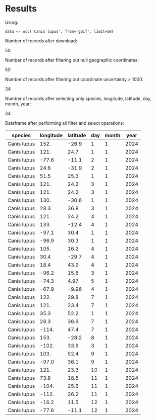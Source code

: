 # Results

Using:
```
data <- occ('Canis lupus', from='gbif', limit=50)
```

Number of records after download:

50

Number of records after filtering out null geographic coordinates:

50

Number of records after filtering out coordinate uncertainty > 1000:

34

Number of records after selecting only species, longitude, latitude, day, month, year:

34

Dataframe after performing all filter and select operations:

|species|longitude|latitude|day|month|year|
|-------|---------|--------|---|-----|----|
|Canis lupus|152.|-26.9|1|1|2024|
|Canis lupus|121.|24.7|1|1|2024|
|Canis lupus|-77.6|-11.1|2|1|2024|
|Canis lupus|24.6|-31.9|2|1|2024|
|Canis lupus|51.5|25.3|1|1|2024|
|Canis lupus|121.|24.2|3|1|2024|
|Canis lupus|121.|24.2|3|1|2024|
|Canis lupus|130.|-30.6|1|1|2024|
|Canis lupus|28.3|36.8|3|1|2024|
|Canis lupus|121.|24.2|4|1|2024|
|Canis lupus|133.|-12.4|4|1|2024|
|Canis lupus|-97.1|30.4|1|1|2024|
|Canis lupus|-96.9|30.3|1|1|2024|
|Canis lupus|105.|16.2|4|1|2024|
|Canis lupus|30.4|-29.7|4|1|2024|
|Canis lupus|18.4|43.9|4|1|2024|
|Canis lupus|-96.2|15.8|3|1|2024|
|Canis lupus|-74.3|4.97|5|1|2024|
|Canis lupus|-67.9|-9.96|4|1|2024|
|Canis lupus|122.|29.8|7|1|2024|
|Canis lupus|121.|23.4|7|1|2024|
|Canis lupus|35.3|52.2|1|1|2024|
|Canis lupus|28.3|36.9|7|1|2024|
|Canis lupus|-114.|47.4|7|1|2024|
|Canis lupus|153.|-28.2|8|1|2024|
|Canis lupus|-102.|33.9|3|1|2024|
|Canis lupus|103.|52.4|9|1|2024|
|Canis lupus|-97.0|36.1|9|1|2024|
|Canis lupus|121.|23.3|10|1|2024|
|Canis lupus|73.8|18.5|11|1|2024|
|Canis lupus|-104.|25.6|11|1|2024|
|Canis lupus|-112.|26.2|11|1|2024|
|Canis lupus|-16.2|11.5|12|1|2024|
|Canis lupus|-77.6|-11.1|12|1|2024|